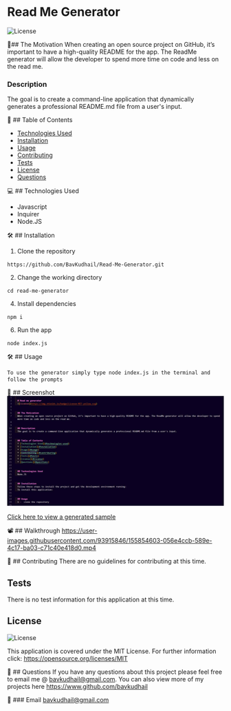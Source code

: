  
  # Read Me Generator
  ![License](https://img.shields.io/badge/License-MIT-yellow.svg)


  🚀## The Motivation
  When creating an open source project on GitHub, it’s important to have a high-quality README for the app. The ReadMe generator will allow the developer to spend more time on code and less on the read me. 


  ### Description
  The goal is to create a command-line application that dynamically generates a professional README.md file from a user's input.


  🧐 ## Table of Contents
  * [Technologies Used](#technologies-used)
  * [Installation](#installation)
  * [Usage](#usage)
  * [Contributing](#contributing)
  * [Tests](#tests)
  * [License](#license)
  * [Questions](#questions)


  💻 ## Technologies Used
  * Javascript
  * Inquirer
  * Node.JS


  🛠️ ## Installation 
  
  1. Clone the repository
   ```
   https://github.com/BavKudhail/Read-Me-Generator.git
  ```
  2. Change the working directory
  ```
  cd read-me-generator
  ```
  4. Install dependencies
   ```
  npm i
  ```
  6. Run the app
  ```
  node index.js
  ```

  🛠️ ## Usage 
  ```
  To use the generator simply type node index.js in the terminal and follow the prompts
  ```
  
  
  
  📸 ## Screenshot
  ![terminal screenshot](https://raw.githubusercontent.com/BavKudhail/Read-Me-Generator/main/assets/images/screenshot.JPG)
  
  [Click here to view a generated sample](https://github.com/BavKudhail/Read-Me-Generator/blob/main/sampleREADME.md)
  
  📽️ ## Walkthrough
  https://user-images.githubusercontent.com/93915846/155854603-056e4ccb-589e-4c17-ba03-c71c40e418d0.mp4



  🍰 ## Contributing
  There are no guidelines for contributing at this time.


  ## Tests
  There is no test information for this application at this time.


  ## License
  ![License](https://img.shields.io/badge/License-MIT-yellow.svg)
  
  This application is covered under the MIT License. For further information click: 
  https://opensource.org/licenses/MIT
  
  📧 ## Questions
  If you have any questions about this project please feel free to email me @ bavkudhail@gmail.com. You can also view more of my projects here https://www.github.com/bavkudhail


  📧 ### Email
  bavkudhail@gmail.com

